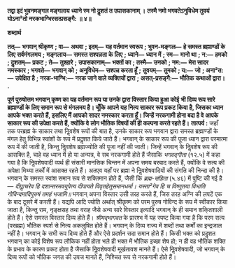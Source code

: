 **तद्वा इदं भुवनमङ्गल मङ्गलाय** **ध्याने स्म नो दॢशतं त उपासकानाम् ।** **तस्मै नमो भगवतेऽनुविधेम तुवयं** **योऽना²तो नरकभाग्भिरसत्प्रसङ्गै: ॥ ४॥** 

**शब्दार्थ** 

**तत्—** **भगवान् श्रीकृष्ण** **; वा—** **अथवा** **; इदम्—** **यह वर्तमान स्वरूप** **; भुवन-मङ्गल—** **हे समस्त ब्रह्माण्डों के लिए सर्वमंगलमय** **;** **मङ्गलाय—** **समस्त सश्पन्नता के लिए** **; ध्याने—** **ध्यान में** **; स्म—** **मानो था** **; न:—** **हमको** **; दॢशतम्—** **प्रकट** **; ते—** **तुश्हारे** **;** **उपासकानाम्—** **भक्तों का** **; तस्मै—** **उनको** **; नम:—** **मेरा सादर नमस्कार** **; भगवते—** **भगवान् को** **; अनुविधेम—** **सश्पन्न करता हूँ** **;** **तुवयम्—** **तुमको** **; य:—** **जो** **; अना²त:—** **उपेक्षित है** **; नरक-भाग्भि:—** **नरक जाने वाले व्यक्तियों द्वारा** **; असत्-प्रसङ्गै:—** **भौतिक** **कथाओं द्वारा।** **.** 

**पूर्ण पुरुषोत्तम भगवान् कृष्ण का यह वर्तमान रूप या उनके द्वारा विस्तार किया हुआ कोई** **भी दिव्य रूप सारे ब्रह्माण्डों के लिए समान रूप से मंगलमय है। चूँकि आपने यह नित्य साकार** **रूप प्रकट किया है, जिसका ध्यान आपके भक्त करते हैं, इसलिए मैं आपको सादर नमस्कार** **करता हूँ। जिन्हें नरकगामी होना बदा है वे आपके साकार रूप की उपेक्षा करते हैं, क्योंकि वे** **लोग भौतिक विषयों की ही कल्पना करते रहते हैं।** **तात्पर्य :** जहाँ तक परब्रह्म के साकार तथा निॢवशेष रूपों की बात है, उनके साकार रूप भगवान द्वारा समस्त ब्रह्माण्डों के मंगल हेतु विभिन्न स्वांशों के रूप में प्रदॢशत किये जाते हैं। भगवान् के साकार रूप की पूजा ध्यान द्वारा परमात्मा रूप में की जाती है, किन्तु निॢवशेष ब्रह्मज्योति की पूजा नहीं की जाती। जिन्हें भगवान् के निॢवशेष रूप की आसक्ति है, चाहे वह ध्यान में हो या अन्यत्र, वे सब नरकगामी होते हैं जैसाकि *भगवद्गीता* (१२.५) में कहा गया है कि निॢवशेषवादी व्यर्थ ही संसारी मानसिक चिन्तन में अपना समय बरबाद करते हैं, क्योंकि वे सत्य की अपेक्षा मिथ्या तर्कों में आसक्त रहते हैं। अतएव यहाँ पर ब्रह्मा ने निॢवशेषवादियों की संगति की निन्दा की है। भगवान् के समस्त स्वांश समान रूप से शक्तिमान होते हैं, जैसी कि *ब्रह्म-संहिता* (५.४६) में पुष्टि की गई है— *दीपाॢचरेव हि दशान्तरमवयुपेत्य* *दीपायते विवृतहेतुसमानधर्मा।* *यस्ता²गेव हि च विष्णुतया विभाति* *गोविन्दमादिपुरुषं तमहं भजामि॥* भगवान् अपना विस्तार उसी तरह करते हैं, जिस तरह अग्नि की लपटें एक के बाद दूसरे में करती हैं। यद्यपि आदि ज्योति अर्थात् श्रीकृष्ण को परम पुरुष गोविन्द के रूप में स्वीकार किया जाता है, किन्तु राम, नृङ्क्षसह तथा वराह जैसे अन्य सारे विस्तार इत्यादि भगवान् के ही समान शकि्तशाली होते हैं। ऐसे समस्त विस्तार दिव्य होते हैं। *श्रीमद्भागवत* के प्रारश्भ में यह स्पष्ट किया गया है कि परम सत्य (परब्रह्म) भौतिक स्पर्श से नित्य अकलुषित होते हैं। भगवान् के दिव्य राज्य में शब्दों तथा कर्मों का इन्द्रजाल नहीं है। भगवान् के सभी रूप दिव्य होते हैं और ऐसे प्रदर्शन सदा समान होते हैं। किसी भक्त को प्रदॢशत भगवान् का कोई विशेष रूप लौकिक नहीं होता भले ही भक्त में भौतिक इच्छा शेष हो; न ही वह भौतिक शक्ति के प्रभाव के कारण प्रकट होता है जैसाकि निॢवशेषवादी मूर्खतावश मानते हैं। ऐसे निॢवशेषवादी, जो भगवान् के दिव्य रूपों को भौतिक जगत की उपज मानते हैं, निश्चित रूप से नरकगामी होते हैं।  